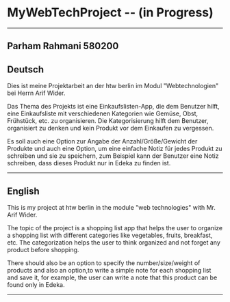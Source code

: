 # MyWebTechProject -- (in Progress)
------------------------------------------------------------------------------------------------------------------------
Parham Rahmani 580200
------------------------------------------------------------------------------------------------------------------------
Deutsch
------------------------------------------------------------------------------------------------------------------------
Dies ist meine Projektarbeit an der htw berlin im Modul "Webtechnologien" bei Herrn Arif Wider.

Das Thema des Projekts ist eine Einkaufslisten-App, die dem Benutzer hilft, eine Einkaufsliste 
mit verschiedenen Kategorien wie Gemüse, Obst, Frühstück, etc. zu organisieren. Die Kategorisierung 
hilft dem Benutzer, organisiert zu denken und kein Produkt vor dem Einkaufen zu vergessen. 

Es soll auch eine Option zur Angabe der Anzahl/Größe/Gewicht der Produkte und auch eine Option, 
um eine einfache Notiz für jedes Produkt zu schreiben und sie zu speichern, zum Beispiel kann 
der Benutzer eine Notiz schreiben, dass dieses Produkt nur in Edeka zu finden ist. 

------------------------------------------------------------------------------------------------------------------------
English
------------------------------------------------------------------------------------------------------------------------
This is my project at htw berlin in the module "web technologies" with Mr. Arif Wider.

The topic of the project is a shopping list app that helps the user to organize a shopping list
with different categories like vegetables, fruits, breakfast, etc. The categorization
helps the user to think organized and not forget any product before shopping.

There should also be an option to specify the number/size/weight of products and also an option,to write a simple note for each shopping list and save it, for example, the user can write a note that this product can be found only in Edeka.

------------------------------------------------------------------------------------------------------------------------
